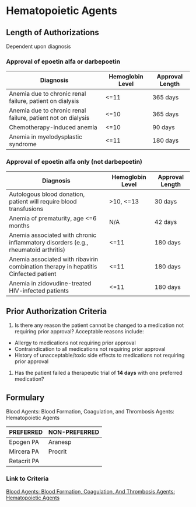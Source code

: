 # Hematopoietic Agents

## Length of Authorizations

Dependent upon diagnosis

### Approval of epoetin alfa or darbepoetin

| Diagnosis                                                    | Hemoglobin Level | Approval Length |
|--------------------------------------------------------------|------------------|-----------------|
| Anemia due to chronic renal failure, patient on dialysis     | \<=11            | 365 days        |
| Anemia due to chronic renal failure, patient not on dialysis | \<=10            | 365 days        |
| Chemotherapy-induced anemia                                  | \<=10            | 90 days         |
| Anemia in myelodysplastic syndrome                           | \<=11            | 180 days        |

### Approval of epoetin alfa only (not darbepoetin)

| Diagnosis                                                                           | Hemoglobin Level | Approval Length |
|-------------------------------------------------------------------------------------|------------------|-----------------|
| Autologous blood donation, patient will require blood transfusions                  | \>10, \<=13      | 30 days         |
| Anemia of prematurity, age \<=6 months                                              | N/A              | 42 days         |
| Anemia associated with chronic inflammatory disorders (e.g., rheumatoid arthritis)  | \<=11            | 180 days        |
| Anemia associated with ribavirin combination therapy in hepatitis Cinfected patient | \<=11            | 180 days        |
| Anemia in zidovudine-treated HIV-infected patients                                  | \<=11            | 180 days        |

## Prior Authorization Criteria

1.  Is there any reason the patient cannot be changed to a medication not requiring prior approval? Acceptable reasons include:
-   Allergy to medications not requiring prior approval
-   Contraindication to all medications not requiring prior approval
-   History of unacceptable/toxic side effects to medications not requiring prior approval
1.  Has the patient failed a therapeutic trial of **14 days** with one preferred medication?

## Formulary

Blood Agents: Blood Formation, Coagulation, and Thrombosis Agents: Hematopoietic Agents

| PREFERRED   | NON-PREFERRED |
|-------------|---------------|
| Epogen PA   | Aranesp       |
| Mircera PA  | Procrit       |
| Retacrit PA |               |

### Link to Criteria

[Blood Agents: Blood Formation, Coagulation, And Thrombosis Agents: Hematopoietic Agents](https://pharmacy.medicaid.ohio.gov/sites/default/files/20220415_UPDL_Criteria_FINAL_.pdf#page=9)
